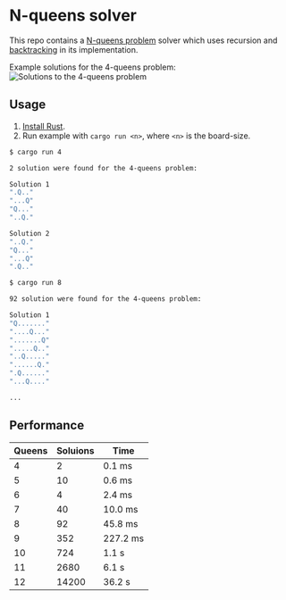 # N-queens solver

This repo contains a [N-queens problem](https://en.wikipedia.org/wiki/Eight_queens_puzzle) solver which uses recursion and [backtracking](https://en.wikipedia.org/wiki/Backtracking) in its implementation.

Example solutions for the 4-queens problem:
![Solutions to the 4-queens problem](https://assets.leetcode.com/uploads/2020/11/13/queens.jpg)

## Usage
1. [Install Rust](https://www.rust-lang.org/tools/install).
1. Run example with `cargo run <n>`, where `<n>` is the board-size.

```bash
$ cargo run 4

2 solution were found for the 4-queens problem:

Solution 1
".Q.."
"...Q"
"Q..."
"..Q."

Solution 2
"..Q."
"Q..."
"...Q"
".Q.."
```

```bash
$ cargo run 8

92 solution were found for the 4-queens problem:

Solution 1
"Q......."
"....Q..."
".......Q"
".....Q.."
"..Q....."
"......Q."
".Q......"
"...Q...."

...
```

## Performance

Queens  | Soluions  | Time
---     | ---       | --- 
4       | 2         | 0.1 ms
5       | 10        | 0.6 ms 
6       | 4         | 2.4 ms
7       | 40        | 10.0 ms
8       | 92        | 45.8 ms
9       | 352       | 227.2 ms
10      | 724       | 1.1 s
11      | 2680      | 6.1 s
12      | 14200     | 36.2 s
